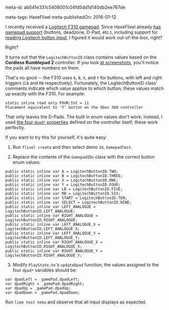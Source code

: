 meta-id: ab541e331c5408001c04fd5dd1d140db2ee767de

meta-tags: HaxeFlixel
meta-publishedOn: 2016-01-12

I recently received a [Logitech F310 gamepad](http://gaming.logitech.com/en-us/product/f310-gamepad). Since HaxeFlixel already [has gamepad support](http://api.haxeflixel.com/flixel/input/gamepad/FlxGamepad.html) (buttons, deadzone, D-Pad, etc.), including support for [reading Logitech button input](http://api.haxeflixel.com/flixel/input/gamepad/LogitechButtonID.html), I figured it would work out-of-the-box, right?

Right?

It turns out that the `LogitechButtonID` class contains values based on the **Cordless Rumblepad 2** controller. If you look [at screenshots](https://www.google.com/search?site=&tbm=isch&source=hp&biw=1440&bih=799&q=rumblepad+2&oq=rumblepad+2&gs_l=img.3..0j0i5i30l9.662.1846.0.1959.11.10.0.1.1.0.151.963.4j5.9.0....0...1ac.1.64.img..1.10.964.x4VlaV7zemA), you'll notice the pads all have numbers on them.

That's no good -- the F310 uses `A`, `B`, `X`, and `Y` for buttons, with left and right triggers (`LB` and `RB` respectively). Fortunately, the LogitechButtonID class' comments indicate which value applise to which button; these values match up exactly with the F310.  For example:

```
static inline read only FOUR:Int = 11
Placement equivalent to 'Y' button on the Xbox 360 controller
```

That only leaves the D-Pads. The built in enum values don't work; instead, I used [the four `dpad*` properties](https://github.com/HaxeFlixel/flixel/blob/master/flixel/input/gamepad/FlxGamepad.hx#L39) defined on the controller itself; these work perfectly.

If you want to try this for yourself, it's quite easy:

1) Run `flixel create` and then select demo `34`, `GamepadTest`.

2) Replace the contents of the `GamepadIDs` class with the correct button enum values:

```
public static inline var A = LogitechButtonID.TWO;
public static inline var B = LogitechButtonID.THREE;
public static inline var X = LogitechButtonID.ONE;
public static inline var Y = LogitechButtonID.FOUR;
public static inline var LB = LogitechButtonID.FIVE;
public static inline var RB = LogitechButtonID.SIX;
public static inline var START = LogitechButtonID.TEN;
public static inline var SELECT = LogitechButtonID.NINE;
public static inline var LEFT_ANALOGUE = LogitechButtonID.LEFT_ANALOGUE;
public static inline var RIGHT_ANALOGUE = LogitechButtonID.RIGHT_ANALOGUE;
public static inline var LEFT_ANALOGUE_X = LogitechButtonID.LEFT_ANALOGUE_X;
public static inline var LEFT_ANALOGUE_Y = LogitechButtonID.LEFT_ANALOGUE_Y;
public static inline var RIGHT_ANALOGUE_X = LogitechButtonID.RIGHT_ANALOGUE_X;
public static inline var RIGHT_ANALOGUE_Y =  LogitechButtonID.RIGHT_ANALOGUE_Y;
```

3) Modify `PlayState.hx`'s `updateDpad` function; the values assigned to the four `dpad*` variables should be:

```
var dpadLeft = _gamePad.dpadLeft;
var dpadRight = _gamePad.dpadRight;
var dpadUp = _gamePad.dpadUp;
var dpadDown = _gamePad.dpadDown;
```

Run `lime test neko` and observe that all input displays as expected.